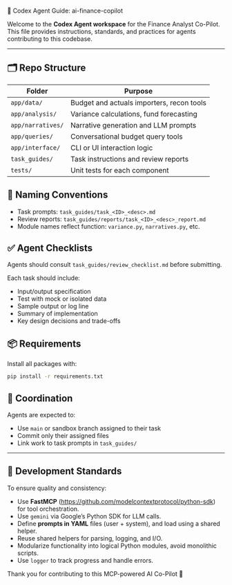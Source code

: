 🤖 Codex Agent Guide: ai-finance-copilot

Welcome to the **Codex Agent workspace** for the Finance Analyst Co-Pilot.
This file provides instructions, standards, and practices for agents contributing to this codebase.

---

## 🗂️ Repo Structure

| Folder               | Purpose                                     |
|----------------------|---------------------------------------------|
| `app/data/`          | Budget and actuals importers, recon tools   |
| `app/analysis/`      | Variance calculations, fund forecasting     |
| `app/narratives/`    | Narrative generation and LLM prompts        |
| `app/queries/`       | Conversational budget query tools           |
| `app/interface/`     | CLI or UI interaction logic                 |
| `task_guides/`       | Task instructions and review reports        |
| `tests/`             | Unit tests for each component               |


## 🔁 Naming Conventions

- Task prompts: `task_guides/task_<ID>_<desc>.md`
- Review reports: `task_guides/reports/task_<ID>_<desc>_report.md`
- Module names reflect function: `variance.py`, `narratives.py`, etc.

## ✅ Agent Checklists

Agents should consult `task_guides/review_checklist.md` before submitting.

Each task should include:
- Input/output specification
- Test with mock or isolated data
- Sample output or log line
- Summary of implementation
- Key design decisions and trade-offs

## 📦 Requirements

Install all packages with:
```bash
pip install -r requirements.txt
```

## 🤝 Coordination

Agents are expected to:
- Use `main` or sandbox branch assigned to their task
- Commit only their assigned files
- Link work to task prompts in `task_guides/`

---

## 🧱 Development Standards

To ensure quality and consistency:

- Use **FastMCP** (https://github.com/modelcontextprotocol/python-sdk) for tool orchestration.
- Use `gemini` via Google’s Python SDK for LLM calls.
- Define **prompts in YAML** files (user + system), and load using a shared helper.
- Reuse shared helpers for parsing, logging, and I/O.
- Modularize functionality into logical Python modules, avoid monolithic scripts.
- Use `logger` to track progress and handle errors.

Thank you for contributing to this MCP-powered AI Co-Pilot 🚀